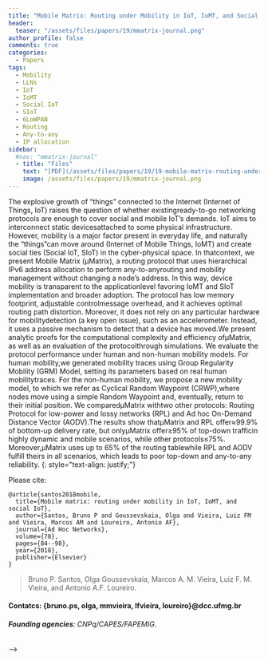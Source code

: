 ```yaml
---
title: "Mobile Matrix: Routing under Mobility in IoT, IoMT, and Social IoT"
header:
  teaser: "/assets/files/papers/19/mmatrix-journal.png"
author_profile: false
comments: true
categories:
  - Papers
tags:
  - Mobility
  - LLNs
  - IoT
  - IoMT
  - Social IoT
  - SIoT
  - 6LoWPAN
  - Routing
  - Any-to-any
  - IP allocation
sidebar:
  #nav: "mmatrix-journal"
  - title: "Files"
    text: "[PDF](/assets/files/papers/19/19-mobile-matrix-routing-under-mobility-in-iot-iomt-and-social-iot-ad-hoc-networks.pdf){: .btn .btn--success}{: target=\"_blank\"} [DOI](https://doi.org/10.1016/j.adhoc.2018.05.012){: .btn .btn--success}{: target=\"_blank\"}"
    image: /assets/files/papers/19/mmatrix-journal.png
---
```



The explosive growth of “things” connected to the Internet (Internet of Things, IoT) raises the question of whether existingready-to-go networking protocols are enough to cover social and mobile IoT’s demands.  IoT aims to interconnect static devicesattached to some physical infrastructure.  However, mobility is a major factor present in everyday life, and naturally the “things”can move around (Internet of Mobile Things, IoMT) and create social ties (Social IoT, SIoT) in the cyber-physical space.  In thatcontext, we present Mobile Matrix (μMatrix), a routing protocol that uses hierarchical IPv6 address allocation to perform any-to-anyrouting and mobility management without changing a node’s address. In this way, device mobility is transparent to the applicationlevel favoring IoMT and SIoT implementation and broader adoption.  The protocol has low memory footprint, adjustable controlmessage overhead, and it achieves optimal routing path distortion. Moreover, it does not rely on any particular hardware for mobilitydetection (a key open issue), such as an accelerometer.  Instead, it uses a passive mechanism to detect that a device has moved.We present analytic proofs for the computational complexity and efficiency ofμMatrix, as well as an evaluation of the protocolthrough simulations.  We evaluate the protocol performance under human and non-human mobility models.  For human mobility,we generated mobility traces using Group Regularity Mobility (GRM) Model, setting its parameters based on real human mobilitytraces. For the non-human mobility, we propose a new mobility model, to which we refer as Cyclical Random Waypoint (CRWP),where nodes move using a simple Random Waypoint and, eventually, return to their initial position.  We comparedμMatrix withtwo other protocols: Routing Protocol for low-power and lossy networks (RPL) and Ad hoc On-Demand Distance Vector (AODV).The results show thatμMatrix and RPL offer≈99.9% of bottom-up delivery rate, but onlyμMatrix offer≥95% of top-down trafficin highly dynamic and mobile scenarios, while other protocols≤75%.  Moreover,μMatrix uses up to 65% of the routing tablewhile RPL and AODV fulfill theirs in all scenarios, which leads to poor top-down and any-to-any reliability. 
{: style="text-align: justify;"}

Please cite:
```TeX
@article{santos2018mobile,
  title={Mobile matrix: routing under mobility in IoT, IoMT, and social IoT},
  author={Santos, Bruno P and Goussevskaia, Olga and Vieira, Luiz FM and Vieira, Marcos AM and Loureiro, Antonio AF},
  journal={Ad Hoc Networks},
  volume={78},
  pages={84--98},
  year={2018},
  publisher={Elsevier}
}
```
> Bruno P. Santos, Olga Goussevskaia, Marcos A. M. Vieira, Luiz F. M. Vieira, and Antonio A.F. Loureiro.
#### Contatcs: {bruno.ps, olga, mmvieira, lfvieira, loureiro}@dcc.ufmg.br
###### **Founding agencies**: CNPq/CAPES/FAPEMIG.
-->